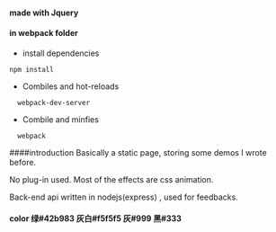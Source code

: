 #### made with Jquery 


#### in webpack folder 
+ install dependencies
```
npm install
```
+ Combiles and hot-reloads
```
  webpack-dev-server
```
+ Combile and minfies
```
  webpack
```
####introduction
Basically a static page, storing some demos I wrote before.

No plug-in used. Most of the effects are css animation.

Back-end api written in nodejs(express) , used for feedbacks.



#### color 绿#42b983 灰白#f5f5f5 灰#999 黑#333